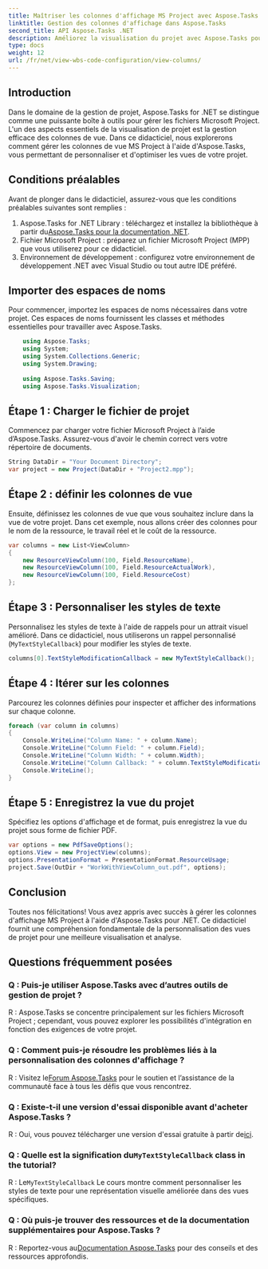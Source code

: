 ```yaml
---
title: Maîtriser les colonnes d'affichage MS Project avec Aspose.Tasks pour .NET
linktitle: Gestion des colonnes d'affichage dans Aspose.Tasks
second_title: API Aspose.Tasks .NET
description: Améliorez la visualisation du projet avec Aspose.Tasks pour .NET. Apprenez à gérer les colonnes de la vue MS Project étape par étape. Boostez l’efficacité et la personnalisation.
type: docs
weight: 12
url: /fr/net/view-wbs-code-configuration/view-columns/
---
```

## Introduction
Dans le domaine de la gestion de projet, Aspose.Tasks for .NET se distingue comme une puissante boîte à outils pour gérer les fichiers Microsoft Project. L'un des aspects essentiels de la visualisation de projet est la gestion efficace des colonnes de vue. Dans ce didacticiel, nous explorerons comment gérer les colonnes de vue MS Project à l'aide d'Aspose.Tasks, vous permettant de personnaliser et d'optimiser les vues de votre projet.
## Conditions préalables
Avant de plonger dans le didacticiel, assurez-vous que les conditions préalables suivantes sont remplies :
1.  Aspose.Tasks for .NET Library : téléchargez et installez la bibliothèque à partir du[Aspose.Tasks pour la documentation .NET](https://reference.aspose.com/tasks/net/).
2. Fichier Microsoft Project : préparez un fichier Microsoft Project (MPP) que vous utiliserez pour ce didacticiel.
3. Environnement de développement : configurez votre environnement de développement .NET avec Visual Studio ou tout autre IDE préféré.
## Importer des espaces de noms
Pour commencer, importez les espaces de noms nécessaires dans votre projet. Ces espaces de noms fournissent les classes et méthodes essentielles pour travailler avec Aspose.Tasks.
```csharp
    using Aspose.Tasks;
    using System;
    using System.Collections.Generic;
    using System.Drawing;
    
    using Aspose.Tasks.Saving;
    using Aspose.Tasks.Visualization;
```
## Étape 1 : Charger le fichier de projet
Commencez par charger votre fichier Microsoft Project à l’aide d’Aspose.Tasks. Assurez-vous d'avoir le chemin correct vers votre répertoire de documents.
```csharp
String DataDir = "Your Document Directory";
var project = new Project(DataDir + "Project2.mpp");
```
## Étape 2 : définir les colonnes de vue
Ensuite, définissez les colonnes de vue que vous souhaitez inclure dans la vue de votre projet. Dans cet exemple, nous allons créer des colonnes pour le nom de la ressource, le travail réel et le coût de la ressource.
```csharp
var columns = new List<ViewColumn>
{
    new ResourceViewColumn(100, Field.ResourceName),
    new ResourceViewColumn(100, Field.ResourceActualWork),
    new ResourceViewColumn(100, Field.ResourceCost)
};
```
## Étape 3 : Personnaliser les styles de texte
Personnalisez les styles de texte à l'aide de rappels pour un attrait visuel amélioré. Dans ce didacticiel, nous utiliserons un rappel personnalisé (`MyTextStyleCallback`) pour modifier les styles de texte.
```csharp
columns[0].TextStyleModificationCallback = new MyTextStyleCallback();
```
## Étape 4 : Itérer sur les colonnes
Parcourez les colonnes définies pour inspecter et afficher des informations sur chaque colonne.
```csharp
foreach (var column in columns)
{
    Console.WriteLine("Column Name: " + column.Name);
    Console.WriteLine("Column Field: " + column.Field);
    Console.WriteLine("Column Width: " + column.Width);
    Console.WriteLine("Column Callback: " + column.TextStyleModificationCallback);
    Console.WriteLine();
}
```
## Étape 5 : Enregistrez la vue du projet
Spécifiez les options d'affichage et de format, puis enregistrez la vue du projet sous forme de fichier PDF.
```csharp
var options = new PdfSaveOptions();
options.View = new ProjectView(columns);
options.PresentationFormat = PresentationFormat.ResourceUsage;
project.Save(OutDir + "WorkWithViewColumn_out.pdf", options);
```
## Conclusion
Toutes nos félicitations! Vous avez appris avec succès à gérer les colonnes d'affichage MS Project à l'aide d'Aspose.Tasks pour .NET. Ce didacticiel fournit une compréhension fondamentale de la personnalisation des vues de projet pour une meilleure visualisation et analyse.

## Questions fréquemment posées
### Q : Puis-je utiliser Aspose.Tasks avec d’autres outils de gestion de projet ?
R : Aspose.Tasks se concentre principalement sur les fichiers Microsoft Project ; cependant, vous pouvez explorer les possibilités d'intégration en fonction des exigences de votre projet.
### Q : Comment puis-je résoudre les problèmes liés à la personnalisation des colonnes d'affichage ?
 R : Visitez le[Forum Aspose.Tasks](https://forum.aspose.com/c/tasks/15) pour le soutien et l’assistance de la communauté face à tous les défis que vous rencontrez.
### Q : Existe-t-il une version d'essai disponible avant d'acheter Aspose.Tasks ?
 R : Oui, vous pouvez télécharger une version d'essai gratuite à partir de[ici](https://releases.aspose.com/).
###  Q : Quelle est la signification du`MyTextStyleCallback` class in the tutorial?
 R : Le`MyTextStyleCallback` Le cours montre comment personnaliser les styles de texte pour une représentation visuelle améliorée dans des vues spécifiques.
### Q : Où puis-je trouver des ressources et de la documentation supplémentaires pour Aspose.Tasks ?
 R : Reportez-vous au[Documentation Aspose.Tasks](https://reference.aspose.com/tasks/net/) pour des conseils et des ressources approfondis.